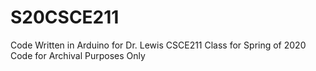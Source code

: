 # S20CSCE211
 Code Written in Arduino for Dr. Lewis  CSCE211 Class for Spring of 2020  Code for Archival Purposes Only
